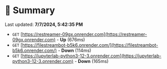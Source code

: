 # 📖 Summary
Last updated: **7/7/2024, 5:42:35 PM**

- `GET` [https://restreamer-09gx.onrender.com](https://restreamer-09gx.onrender.com) - **Up** (676ms)
- `GET` [https://filestreambot-b5k6.onrender.com/](https://filestreambot-b5k6.onrender.com/) - **Down** (114ms)
- `GET` [https://jupyterlab-python3-12-3.onrender.com](https://jupyterlab-python3-12-3.onrender.com) - **Down** (165ms)
